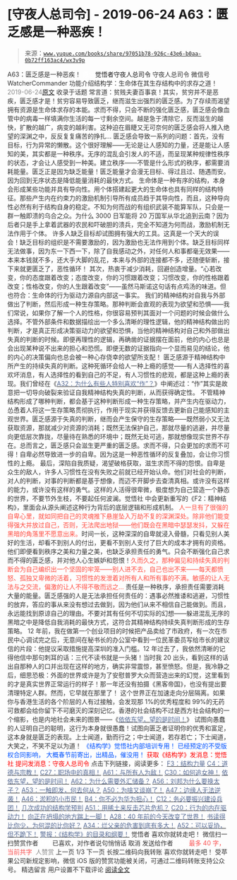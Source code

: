 # [守夜人总司令] - 2019-06-24 A63：匮乏感是一种恶疾！

> 来源：[`www.yuque.com/books/share/97051b78-926c-43e6-b0aa-0b72ff163ac4/wx3v9p`](https://www.yuque.com/books/share/97051b78-926c-43e6-b0aa-0b72ff163ac4/wx3v9p)

<ne-p id="520f42f3293818f927861ebbd5b15da4_p_0" data-lake-id="520f42f3293818f927861ebbd5b15da4_p_0"><ne-text id="ua2440d65" style="color: rgb(51, 51, 51);">A63：匮乏感是一种恶疾！</ne-text></ne-p> <ne-p id="0deec9029968876b18ec7455ecc3004c" data-lake-id="0deec9029968876b18ec7455ecc3004c"><ne-text id="u78399735" ne-fontsize="12" style="color: rgb(255, 255, 255);">原创</ne-text><ne-text id="uae928079" ne-fontsize="14">觉悟者</ne-text><ne-text id="u2ec08c7c" ne-fontsize="14">守夜人总司令</ne-text></ne-p> <ne-p id="0af9518babc6c14a3a965e5d26ce472c" data-lake-id="0af9518babc6c14a3a965e5d26ce472c"><ne-text id="u93bbcf6b" ne-fontsize="14" ne-bold="true" style="color: rgb(51, 51, 51);">守夜人总司令</ne-text></ne-p> <ne-p id="f4f2dbadccb5dba45803f7439d04777f" data-lake-id="f4f2dbadccb5dba45803f7439d04777f"><ne-text id="u0633ad61" ne-fontsize="14" style="color: rgb(51, 51, 51);">微信号</ne-text><ne-text id="u6c4faf36" ne-fontsize="14" style="color: rgb(51, 51, 51);">WatcherCommander</ne-text></ne-p> <ne-p id="7cea7647daf0f4971cbe58d563f1648f" data-lake-id="7cea7647daf0f4971cbe58d563f1648f"><ne-text id="uc85a0df8" ne-fontsize="14" style="color: rgb(51, 51, 51);">功能介绍</ne-text><ne-text id="u1491e2de" ne-fontsize="14" style="color: rgb(51, 51, 51);">结构学：生命体在其生存结构中的求存之道！</ne-text></ne-p> <ne-p id="d74e721316bbcab67ad16fb60ea7b7c6" data-lake-id="d74e721316bbcab67ad16fb60ea7b7c6"><ne-text id="u34680450" style="color: rgb(140, 140, 140);">2019-06-24</ne-text>[<ne-text id="ud9cf438b" ne-fontsize="14">原文</ne-text>](https://mp.weixin.qq.com/s?__biz=MzAxNDk1NjI2Mw==&mid=2247484613&idx=1&sn=67f0957ae7ffa817652c3cb9f14a13b9&chksm=9b8a274dacfdae5b9fb0ddc58544dec9a94900fe1baab61b6b4d00236965579c32b8fd7e1e63&scene=27#wechat_redirect&cpage=360)</ne-p> <ne-p id="5824be31a0566c7bfa8a439cd507fe7e" data-lake-id="5824be31a0566c7bfa8a439cd507fe7e"><ne-text id="u0600ff04" style="color: rgb(51, 51, 51);">收录于话题</ne-text></ne-p> <ne-p id="3b5fab2b3f9a625b4bf57dc304a07fd9" data-lake-id="3b5fab2b3f9a625b4bf57dc304a07fd9"><ne-text id="u87d2a267" style="color: rgb(51, 51, 51);">常言道：贫贱夫妻百事哀！其实，贫穷并不是恶疾，匮乏感才是！贫穷容易导致匮乏，继而滋生出强烈的匮乏感。为了存续而渴望拥有资源是生命体求存的本能。求而不得，只会不断的强化匮乏感，匮乏感会像血管中的病毒一样填满你生活的每一寸剩余空间。越是急于清除它，反而滋生的越快，扩散的越广，病变的越利害。这种迫在眉睫又无可奈何的匮乏感会将人推入绝望的深渊之中，反反复复痛苦的挣扎…</ne-text></ne-p> <ne-p id="783c84a6a2050b9af4172082a3293515" data-lake-id="783c84a6a2050b9af4172082a3293515"><ne-text id="u2ffe31ff" style="color: rgb(51, 51, 51);">匮乏感会导致一系列的问题：</ne-text><ne-text id="u9b3b71f9" ne-bold="true" style="color: rgb(51, 51, 51);">首先，没有目标，行为异常的懒散。</ne-text><ne-text id="u3c32c9b3" style="color: rgb(51, 51, 51);">这个很好理解——无论是让人感知的力量，还是能让人感知的美，其实都是一种秩序。无序的混乱会引发人的不适，而呈现某种规律性秩序的状态，才会让人感受到一种美。建立秩序——不管是什么形式的秩序，都需要消耗能量。匮乏正是因为缺乏能量！匮乏能量才会漫无目标、得过且过、随遇而安。因为回到无序状态是降低能量消耗的最快方式。</ne-text></ne-p> <ne-p id="9728252affa1f040293b559d86c9ac81" data-lake-id="9728252affa1f040293b559d86c9ac81"><ne-text id="ub632625e" style="color: rgb(51, 51, 51);">生命体是一种有序的结构，本身会形成某些功能并具有导向性。用个体搭建起更大的生命体也具有同样的结构特征。那些产生内在约束力的激励机制引导所有成员趋于其导向性，而且，这种导向性必然有利于结构自身的稳定。不知为何而战的有组织武装不能算军队，只会是一群一触即溃的乌合之众。为什么 3000 日军能将 20 万国军从华北追到云南？因为后者只是手上拿着武器的农民和吓破胆的溃兵，完全不知道为何而战，激励机制无法作用于个体。</ne-text></ne-p> <ne-p id="8a9653ef7e4b36b93fe45553acd73002" data-lake-id="8a9653ef7e4b36b93fe45553acd73002"><ne-text id="u0a943846" style="color: rgb(51, 51, 51);">许多人缺乏目标却试图拥有强大的工具。这真是一个天大的误会！缺乏目标的组织是不需要激励的，因为激励也无法作用到个体。缺乏目标同样无法做事，因为东一下西一下，除了自我感动之外，对任何人和事都毫无效果——本来本钱就不多，还大手大脚的乱花，本来与外部的连接都不多，还随便斩断，接下来就更匮乏了，恶性循环！</ne-text></ne-p> <ne-p id="c8a52bf65b9e70d16a3b98a5e1dffb42" data-lake-id="c8a52bf65b9e70d16a3b98a5e1dffb42"><ne-text id="u363635d9" ne-bold="true" style="color: rgb(51, 51, 51);">其次，热衷于减少消耗，回避创造增量。</ne-text><ne-text id="uf4e63c3d" style="color: rgb(51, 51, 51);">“心若改变，你的态度跟着改变；态度改变，你的习惯跟着改变；习惯改变，你的性格跟着改变；性格改变，你的人生跟着改变”——虽然马斯诺这句话有点鸡汤的味道。但也符合：生命体的行为驱动力源自内部这一事实。</ne-text></ne-p> <ne-p id="edef55ba1cabaa3391adcd3a99582ddb" data-lake-id="edef55ba1cabaa3391adcd3a99582ddb"><ne-text id="udf70915a" style="color: rgb(51, 51, 51);">我们的精神结构对自我与外部做出了判断，然后形成一种生存策略。那种判断会直观的表现为欲望和恐惧——我们常说，如果你了解一个人的性格，你很容易预判其面对一个问题的时候会做什么选择。不管外部条件和数据描绘出一个多么清晰的理性逻辑，他的精神结构做出的判断，才是真正形成决策驱动力的欲望和恐惧，当他的精神结构对自己和外部做出失真的判断的时候。即便再理性的逻辑，再确凿的证据摆在面前，他的内心也总是会出现某种说不出来的担心和恐慌。即便无数的证据指向一个显而易见的结论，他的内心的决策偏向也总会被一种心存侥幸的欲望所支配！</ne-text></ne-p> <ne-p id="adf966c506ed5c3d758acd25f340ab52" data-lake-id="adf966c506ed5c3d758acd25f340ab52"><ne-text id="u9b883f14" style="color: rgb(51, 51, 51);">匮乏感源于精神结构中所产生的持续失真的判断。这种死循环会给人一种上瘾的感觉——有人选择性的喜欢坏消息，有人选择性的看到自己的不足，有人习惯性的悲观，都是这种上瘾的表现。我们曾经在《</ne-text>[<ne-text id="u722d418d" style="color: rgb(87, 107, 149);">A32：为什么有些人特别喜欢“作”？</ne-text>](http://mp.weixin.qq.com/s?__biz=MzAxNDk1NjI2Mw==&mid=2247484403&idx=1&sn=a291e8322913517a91725b82912a804f&chksm=9b8a207bacfda96d339c5a416fe350e324cfb86c0f0d90c25418967230097892bb8be32eb5ff&scene=21#wechat_redirect)<ne-text id="u1809b6d5" style="color: rgb(51, 51, 51);">》中阐述过：“作”其实是故意把一切导向破裂来验证自我精神结构失真的判断，从而获得确定性。</ne-text></ne-p> <ne-p id="2acf094c952a83576c50ac744801176e" data-lake-id="2acf094c952a83576c50ac744801176e"><ne-text id="ua1004c2d" style="color: rgb(51, 51, 51);">不管精神结构形成了哪种判断，都会基于这种判断形成一种生存策略，并产生内在驱动力，怂恿着人将这一生存策略贯彻执行，作用于现实并获得反馈去更新自己能感知的主观世界。匮乏感源于失真的判断，继而会产生保守的生存策略——既然弱小又无法获取资源，那就减少对资源的消耗；既然无法保护自己，那就尽量的逃避，并尽量向更低层次靠拢，尽量待在熟悉的环境中；既然无处可逃，那就想像现实世界不存在。总而言之，匮乏感只会滋生更严重的匮乏感。求而不得，只会更加的求而不可得！自卑必然导致进一步的自卑。因为这是一种恶性循环的反复叠加，会让你习惯性的上瘾。</ne-text></ne-p> <ne-p id="979c0c745395921b13e38e614632101f" data-lake-id="979c0c745395921b13e38e614632101f"><ne-text id="ud171043c" ne-bold="true" style="color: rgb(51, 51, 51);">最后，深陷自我质疑，渴望破格获取，滋生求而不得的怨恨。</ne-text><ne-text id="u0b57eb11" style="color: rgb(51, 51, 51);">自卑是众生的敌人，许多人习惯性在没有失败之前就已经开始认命。他们对社会的判断，对人的判断，对事的判断都是基于想像，而迈不开脚步去查清真相。或许没有这样的能力，或许没有这样的勇气。这样的人活得很卑微，极度想为自己营造一个静态的世界，不要节外生枝，不要起任何波澜。觉悟社 中会更新重写的《F2：精神结构》，里面会从源头阐述这种行为背后的底层逻辑和形成机制。</ne-text></ne-p> <ne-p id="876344ff915fc118b299c6580b6fe789" data-lake-id="876344ff915fc118b299c6580b6fe789"><ne-text id="uf12f6a0c" style="color: rgb(255, 76, 65);">人一旦有了很强的自卑心里，就如同把自己的灵魂推下悬崖坠入万劫不复的深渊深处。除非他们能变得强大并放过自己，否则，无法爬出地狱——他们既会在黑暗中瑟瑟发抖，又躲在黑暗的角落里不愿意出来。</ne-text><ne-text id="uc045149e" ne-bold="true" style="color: rgb(51, 51, 51);">时间一长，这种深深的自卑就浸入骨髓，只看见别人美好的生活，却看不到别人的付出，更看不到别人支付了巨大的成本才拥有的资格。他们即便看到秩序之美和力量之美，也缺乏承担责任的勇气。只会不断强化自己求而不得的匮乏感，并对他人心生嫉妒和怨恨！</ne-text><ne-text id="uc96fb308" style="color: rgb(255, 76, 65);">久而久之，那种偏见和持续失真的判断会为自己编织出一个坚固的牢笼——别人进不去，自己也出不来——每天都愤怒、孤独又卑微的活着，习惯性的发泄着对所有人和所有事的不满。敏感的让人无法与之交流，偏激的让人不得不敬而远之…</ne-text></ne-p> <ne-p id="abe7b35ead6ca5b14e33756b7e6d79f9" data-lake-id="abe7b35ead6ca5b14e33756b7e6d79f9"><ne-text id="u901a87a3" ne-bold="true" style="color: rgb(51, 51, 51);">责任是一种秩序，承担责任需要消耗大量的能量。</ne-text><ne-text id="u4323e943" style="color: rgb(51, 51, 51);">匮乏感强的人是无法承担任何责任的：遇事必然推诿和逃避，习惯性的放弃，答应的事从来没有想过去做到，因为他们从来不相信自己能做到。而且，永远能找到原谅自己的理由。</ne-text><ne-text id="u8d8c2765" ne-bold="true" style="color: rgb(51, 51, 51);">不要对其有任何不切实际的幻想——躲进混乱无序的黑暗之中是降低自我消耗的最快方式，这符合其精神结构持续失真判断形成的生存策略。</ne-text></ne-p> <ne-p id="4503ad58253fbb05ed33b584f318e67e" data-lake-id="4503ad58253fbb05ed33b584f318e67e"><ne-text id="uc8174f42" style="color: rgb(51, 51, 51);">12 年前，我在做第一个创业项目的时候把产品卖给了市政府，有一次在市民中心调试完之后，无意间在秘书长的办公室中看到一位民革委员写给市长的建议信的片段：他提议采取措施提高深圳的准入门槛。12 年过去了，我依然清晰的记得他信中那句刺耳的话：三代不读书就是一头猪！当时我 20 出头，看到这样的话出自那种人的口并出现在这样的地方，确实非常震惊，甚至愤怒。但是，我冷静之后，细思恐极：</ne-text><ne-text id="u93f57b37" ne-bold="true" style="color: rgb(51, 51, 51);">外面的世界或许是为了安慰普罗大众而营造出来的幻觉，这里看到的才是真实世界正常运行的样子！那一年还没有拍摄《黑客帝国》，也没有提出要清理特定人群。然而，它早就在那里了！</ne-text></ne-p> <ne-p id="8f09204ede9eb739a2a7d39ed3c54041" data-lake-id="8f09204ede9eb739a2a7d39ed3c54041"><ne-text id="ud5b6be6e" style="color: rgb(51, 51, 51);">这个世界正在加速走向分层隔离。如果你与香港生活的各个阶层的人有过接触，会发现那 1%的优秀程度和 99%的无药可救都会给你留下不可磨灭的深刻记忆。香港的社会结构不过是西方社会结构的一个缩影，也是内地社会未来的图景</ne-text><ne-text id="u410b0f55" ne-bold="true" style="color: rgb(51, 51, 51);">——《</ne-text>[<ne-text id="u940400d2" ne-bold="true" style="color: rgb(87, 107, 149);">依依东望，望的是时间！</ne-text>](http://mp.weixin.qq.com/s?__biz=MzAxNDk1NjI2Mw==&mid=2247483947&idx=1&sn=1dcdd529b9dad09a00b6e3e2b14c8245&chksm=9b8a21a3acfda8b5fe1dae1c8979dec0be990a569bc03372af815b4e0f08913e938d57aa6b25&scene=21#wechat_redirect)<ne-text id="u2d433961" ne-bold="true" style="color: rgb(51, 51, 51);">》</ne-text></ne-p> <ne-p id="5e87ad8604bc362d720034b80e4f52f4" data-lake-id="5e87ad8604bc362d720034b80e4f52f4"><ne-text id="u49108766" ne-bold="true" style="color: rgb(51, 51, 51);">试图向愚蠢的人证明自己的聪明，这行为本身就很愚蠢！试图向匮乏者证明你的优秀和富足，这本身就是匮乏的表现。上士闻道，勤而行之；中士闻道，若存若亡；下士闻道，大笑之，不笑不足以为道！</ne-text></ne-p> <ne-p id="fa6a4be5afde743faa172b1789df974b" data-lake-id="fa6a4be5afde743faa172b1789df974b" ne-alignment="center"><ne-text id="u4122aee7" ne-fontsize="13" style="color: rgb(0, 82, 255);">《结构学》觉悟社内部培训专用！</ne-text></ne-p> <ne-p id="0396c73652532d2a8401d234dce43ed0" data-lake-id="0396c73652532d2a8401d234dce43ed0" ne-alignment="center"><ne-text id="ubda139d9" ne-fontsize="13" style="color: rgb(0, 82, 255);">已经预定的不受版权合同影响，</ne-text></ne-p> <ne-p id="564870f618a96ac5ec5b6b992986981f" data-lake-id="564870f618a96ac5ec5b6b992986981f" ne-alignment="center"><ne-text id="u1f593c7d" ne-fontsize="13" style="color: rgb(0, 82, 255);">大概春节前寄出，出精品，催没用！</ne-text></ne-p> <ne-p id="4b94a747a91b98019a6573afb5dc23bd" data-lake-id="4b94a747a91b98019a6573afb5dc23bd" ne-alignment="center"><ne-text id="ud07bf4ea" style="color: rgb(255, 0, 0);">获取《结构学》发消息</ne-text><ne-text id="u4fbf9347" ne-bold="true" style="color: rgb(255, 0, 0);">：觉悟社</ne-text></ne-p> <ne-p id="5370d15358f08a7bd45e90fbfae2e1db" data-lake-id="5370d15358f08a7bd45e90fbfae2e1db" ne-alignment="center"><ne-text id="u5acd65d8" style="color: rgb(255, 0, 0);">提问发消息</ne-text><ne-text id="u55f4cf31" ne-bold="true" style="color: rgb(255, 0, 0);">：守夜人总司令</ne-text></ne-p>  <ne-p id="838b698b85e008d177b0b08a88ed81ba" data-lake-id="838b698b85e008d177b0b08a88ed81ba" ne-alignment="center"><ne-card data-card-name="image" data-card-type="inline" id="coZv8" data-event-boundary="card" style="color: rgb(51, 51, 51);"><ne-p id="cdd39d26195f6e67af27261cafa20eac" data-lake-id="cdd39d26195f6e67af27261cafa20eac"><ne-text id="u2c7ae61a" ne-fontsize="13" style="color: rgb(51, 51, 51);">点击下列链接，阅读更多：</ne-text></ne-p> <ne-p id="c59af7a5f70d3f37f588aebee1dc147e" data-lake-id="c59af7a5f70d3f37f588aebee1dc147e">[<ne-text id="u6ba8a021" ne-fontsize="13" ne-bold="true" style="color: rgb(87, 107, 149);">F3：结构力量</ne-text>](http://mp.weixin.qq.com/s?__biz=MzAxNDk1NjI2Mw==&mid=2247484256&idx=1&sn=f10d9c530bfd6ea08b25d4bec657c13a&chksm=9b8a20e8acfda9fee057f2df26790f905c898132cac91d833d14e636edb00c20514d63189a88&scene=21#wechat_redirect)</ne-p> <ne-p id="e78e3028a4b0d00c242e41bd72a64e2b" data-lake-id="e78e3028a4b0d00c242e41bd72a64e2b">[<ne-text id="u8aabb855" ne-fontsize="13" ne-bold="true" style="color: rgb(87, 107, 149);">C4：道德与宗教！</ne-text>](http://mp.weixin.qq.com/s?__biz=MzAxNDk1NjI2Mw==&mid=2247484608&idx=1&sn=49b58f2f27c117c1c42e6270e8d2d8c2&chksm=9b8a2748acfdae5ea3d03e3a9843d183498241c03b0d57b01b9c315e23757604fd0e1bfdb96f&scene=21#wechat_redirect)</ne-p> <ne-p id="fdecc0c042be9780aae2a877ac8c716c" data-lake-id="fdecc0c042be9780aae2a877ac8c716c">[<ne-text id="ud0977082" ne-fontsize="13" ne-bold="true" style="color: rgb(87, 107, 149);">C27：职场中的真相！</ne-text>](http://mp.weixin.qq.com/s?__biz=MzAxNDk1NjI2Mw==&mid=2247484554&idx=1&sn=fec6641c1838970ea6d16cfe1a68f9e1&chksm=9b8a2702acfdae14e71017ee02594f3b47abc738b773bc3dbd5e80968dccae0e90f17977a339&scene=21#wechat_redirect)</ne-p> <ne-p id="6e434cd2b0baf55a756deb79e1dc7026" data-lake-id="6e434cd2b0baf55a756deb79e1dc7026">[<ne-text id="u22086e58" ne-fontsize="13" ne-bold="true" style="color: rgb(87, 107, 149);">A61：与所有人为敌！</ne-text>](http://mp.weixin.qq.com/s?__biz=MzAxNDk1NjI2Mw==&mid=2247484601&idx=1&sn=c80e839436bd78047d0f5ea3c9e69890&chksm=9b8a2731acfdae27acc75952e866e0642eea99cb2acfeab4101e209ecc728fd94eb2adc7434c&scene=21#wechat_redirect)</ne-p> <ne-p id="7ea0e940aba8895639f76c3426f3e81b" data-lake-id="7ea0e940aba8895639f76c3426f3e81b">[<ne-text id="u1ea00b8d" ne-fontsize="13" ne-bold="true" style="color: rgb(87, 107, 149);">C30：如何追女神！</ne-text>](http://mp.weixin.qq.com/s?__biz=MzAxNDk1NjI2Mw==&mid=2247484588&idx=1&sn=de5c95495cc04bcfe8644c3c2bc025c3&chksm=9b8a2724acfdae3286a142c2de506a7494e2d7aa50c990c0e159cedab07b5287040f286dfac6&scene=21#wechat_redirect)</ne-p> <ne-p id="1f637b483a24e3c7cdbbb9213202ee7f" data-lake-id="1f637b483a24e3c7cdbbb9213202ee7f">[<ne-text id="u5cd465c5" ne-fontsize="13" ne-bold="true" style="color: rgb(87, 107, 149);">依依东望，望的是时间！</ne-text>](http://mp.weixin.qq.com/s?__biz=MzAxNDk1NjI2Mw==&mid=2247483947&idx=1&sn=1dcdd529b9dad09a00b6e3e2b14c8245&chksm=9b8a21a3acfda8b5fe1dae1c8979dec0be990a569bc03372af815b4e0f08913e938d57aa6b25&scene=21#wechat_redirect)</ne-p> <ne-p id="3a5899f5fe532541966237e7cc919d2f" data-lake-id="3a5899f5fe532541966237e7cc919d2f">[<ne-text id="ub05f6e20" ne-fontsize="13" ne-bold="true" style="color: rgb(87, 107, 149);">A62：为什么需要外汇储备？</ne-text>](http://mp.weixin.qq.com/s?__biz=MzAxNDk1NjI2Mw==&mid=2247484604&idx=1&sn=2217abffb62dc6bd2fd19929e13f745c&chksm=9b8a2734acfdae22952edbb235321e2d155694f0b44635f4c6e612365cf0f7302d5683d89c6a&scene=21#wechat_redirect)</ne-p> <ne-p id="26487be5c0bd1c9b680ee088129d0912" data-lake-id="26487be5c0bd1c9b680ee088129d0912">[<ne-text id="u7666b376" ne-fontsize="13" ne-bold="true" style="color: rgb(87, 107, 149);">A56：刘邦为什么要换太子？</ne-text>](http://mp.weixin.qq.com/s?__biz=MzAxNDk1NjI2Mw==&mid=2247484574&idx=1&sn=5ed4d23f15b1523357c663394fe17eed&chksm=9b8a2716acfdae0067c043e7f714afa42a672e6d43d777dff978f561399710e4a4f977a43ede&scene=21#wechat_redirect)</ne-p> <ne-p id="f146617e91fe8a0f92615eff76ac8c78" data-lake-id="f146617e91fe8a0f92615eff76ac8c78">[<ne-text id="uddde7753" ne-fontsize="13" ne-bold="true" style="color: rgb(87, 107, 149);">A53：一触即发，何去何从？</ne-text>](http://mp.weixin.qq.com/s?__biz=MzAxNDk1NjI2Mw==&mid=2247484535&idx=1&sn=730dd962738c90e2a5de9558e0b6471a&chksm=9b8a27ffacfdaee9fcaf3cb350e1589a70eae4bde6172b6bd3a08b7f61fbd7645890b76b88c7&scene=21#wechat_redirect)</ne-p> <ne-p id="04cad63dbefdf99efa9b134867e87166" data-lake-id="04cad63dbefdf99efa9b134867e87166">[<ne-text id="u52e9b01d" ne-fontsize="13" ne-bold="true" style="color: rgb(87, 107, 149);">A50：为啥又谈崩了！</ne-text>](http://mp.weixin.qq.com/s?__biz=MzAxNDk1NjI2Mw==&mid=2247484515&idx=1&sn=d5912e7e1901f7fae49d39a99d8e3b6a&chksm=9b8a27ebacfdaefde82ea607527b72552b9bca352e99f6f0875ba5b7beeddd16879b85802bde&scene=21#wechat_redirect)</ne-p> <ne-p id="f41441e8149939cb502961d6906c0079" data-lake-id="f41441e8149939cb502961d6906c0079">[<ne-text id="ub3039443" ne-fontsize="13" ne-bold="true" style="color: rgb(87, 107, 149);">A47：边缘人无法逆袭！</ne-text>](http://mp.weixin.qq.com/s?__biz=MzAxNDk1NjI2Mw==&mid=2247484476&idx=1&sn=42cd8e7b62b1c430768fe9583a9715b4&chksm=9b8a27b4acfdaea2f7ac778f91e72c9b69a725224a18c6d576f3de7caf0ff91a040bf5622645&scene=21#wechat_redirect)</ne-p> <ne-p id="50e9b786915f599fd5fb5b2ccea53a98" data-lake-id="50e9b786915f599fd5fb5b2ccea53a98">[<ne-text id="uc69796f2" ne-fontsize="13" ne-bold="true" style="color: rgb(87, 107, 149);">A46：淤积的小市民！</ne-text>](http://mp.weixin.qq.com/s?__biz=MzAxNDk1NjI2Mw==&mid=2247484472&idx=1&sn=f5df702c026dbb04688151086cdf7493&chksm=9b8a27b0acfdaea6ed5b712d94b3725bf8e322b39101916f48f935c102c433e9c7239b596c9f&scene=21#wechat_redirect)</ne-p> <ne-p id="6d1947317211f658fea05b66422dba9e" data-lake-id="6d1947317211f658fea05b66422dba9e">[<ne-text id="ufa80e0ae" ne-fontsize="13" ne-bold="true" style="color: rgb(87, 107, 149);">B4：你不必为华为担心！</ne-text>](http://mp.weixin.qq.com/s?__biz=MzIzMDYwOTM0Mg==&mid=2247483951&idx=1&sn=7850925e07db502ec2116efe0211318f&chksm=e8b19afedfc613e816bdef573343dbe2127c92d828c071510a8a8b9cb98384cdc7a6dbf8fbdd&scene=21#wechat_redirect)</ne-p> <ne-p id="70df28bd917d9bf48d70b5428ac92632" data-lake-id="70df28bd917d9bf48d70b5428ac92632">[<ne-text id="u3eb73477" ne-fontsize="13" ne-bold="true" style="color: rgb(87, 107, 149);">C12：务必要振兴建设兵团！</ne-text>](http://mp.weixin.qq.com/s?__biz=MzAxNDk1NjI2Mw==&mid=2247484193&idx=1&sn=88c86597191d0c97a411f9ea6f7b7c5d&chksm=9b8a20a9acfda9bfae819e8e42531fe6d523dd244ef0fc0c0787ab812540108c181f7ec2ffa9&scene=21#wechat_redirect)</ne-p> <ne-p id="e61cb77cd7cd1564395dc7b183458c5f" data-lake-id="e61cb77cd7cd1564395dc7b183458c5f">[<ne-text id="u26367c1e" ne-fontsize="13" ne-bold="true" style="color: rgb(87, 107, 149);">几次成功的结构学预判</ne-text>](http://mp.weixin.qq.com/s?__biz=MzAxNDk1NjI2Mw==&mid=2247484266&idx=1&sn=02ab915e029cbe24d91712f741b3f37c&chksm=9b8a20e2acfda9f4498a5c76204c101ab26e7311f2fb7d3043de108d4ff6e18d72a1c889a569&scene=21#wechat_redirect)</ne-p> <ne-p id="a93445f11833da21d47054c6b3e0386d" data-lake-id="a93445f11833da21d47054c6b3e0386d">[<ne-text id="u34bb1a49" ne-fontsize="13" ne-bold="true" style="color: rgb(87, 107, 149);">A51：用稀土来反击芯片危机？</ne-text>](http://mp.weixin.qq.com/s?__biz=MzAxNDk1NjI2Mw==&mid=2247484530&idx=1&sn=f3d31bf687e7d0e13584002d2027cb05&chksm=9b8a27faacfdaeec61444faf9fe3defeeb3913f22ea72fa0c0e9ba4113737aed3d1ccdf39b55&scene=21#wechat_redirect)</ne-p> <ne-p id="05a7c152bc155c2e4e36cad9ee421517" data-lake-id="05a7c152bc155c2e4e36cad9ee421517">[<ne-text id="ua881f2df" ne-fontsize="13" ne-bold="true" style="color: rgb(87, 107, 149);">C20：行为的内在驱动力！</ne-text>](https://mp.weixin.qq.com/s?__biz=MzIzMDYwOTM0Mg==&mid=2247484003&idx=1&sn=a62ddbccc64f9f19890c0dff9605b6f7&scene=21#wechat_redirect)</ne-p> <ne-p id="2c7c4bcda5219ff75186647dddee353f" data-lake-id="2c7c4bcda5219ff75186647dddee353f">[<ne-text id="u646a494e" ne-fontsize="13" ne-bold="true" style="color: rgb(87, 107, 149);">向正在坍塌的地方踹上一脚！</ne-text>](http://mp.weixin.qq.com/s?__biz=MzAxNDk1NjI2Mw==&mid=2247483789&idx=1&sn=5e44b7b524c3dc4bb7705f49ed0a44a3&chksm=9b8a2205acfdab139e4b1d44ef6702b09c9fbf79505340205d13fbdaa33207a997f54bee0e97&scene=21#wechat_redirect)</ne-p> <ne-p id="082bb32cb1ca86a0f0b86c4a9a212ef0" data-lake-id="082bb32cb1ca86a0f0b86c4a9a212ef0">[<ne-text id="ubbb05922" ne-fontsize="13" ne-bold="true" style="color: rgb(87, 107, 149);">A28：40 年前的今天改变了世界！</ne-text>](http://mp.weixin.qq.com/s?__biz=MzAxNDk1NjI2Mw==&mid=2247484305&idx=1&sn=34b19d12210bf9f765c6eb615b787ac6&chksm=9b8a2019acfda90fff45ea8c17ccb37c75e04c7420ad9b303a0fb0069110cee644e6f592d95f&scene=21#wechat_redirect)</ne-p> <ne-p id="67b591fd203f83d5acb71f24d452ec67" data-lake-id="67b591fd203f83d5acb71f24d452ec67">[<ne-text id="ua55c4d52" ne-fontsize="13" ne-bold="true" style="color: rgb(87, 107, 149);">书读得比你少，为何混的比你好？</ne-text>](http://mp.weixin.qq.com/s?__biz=MzAxNDk1NjI2Mw==&mid=2247484296&idx=1&sn=b0e0f11f50023aa8a20e8eeb51d39e10&chksm=9b8a2000acfda916885455b30687e2f18099abba31c78b2fabb95ca1b89ddc40f2415317d368&scene=21#wechat_redirect)</ne-p> <ne-p id="948617cd7309ebb857b76734cc90fda1" data-lake-id="948617cd7309ebb857b76734cc90fda1">[<ne-text id="u037590cb" ne-fontsize="13" ne-bold="true" style="color: rgb(87, 107, 149);">A34：烂父亲的危害到底有多大！</ne-text>](http://mp.weixin.qq.com/s?__biz=MzAxNDk1NjI2Mw==&mid=2247484348&idx=1&sn=944a6aac1e8035011b56508ea74fb48e&chksm=9b8a2034acfda922b803681a568bf7b75ce8342cf507080d2e636098b7ee9dfc1391836f7341&scene=21#wechat_redirect)</ne-p> <ne-p id="38a885ba3b223a1e9aa32c83b46751cf" data-lake-id="38a885ba3b223a1e9aa32c83b46751cf">[<ne-text id="uf32f23e4" ne-fontsize="13" ne-bold="true" style="color: rgb(87, 107, 149);">A52：可以妥协，但不跪下！</ne-text>](http://mp.weixin.qq.com/s?__biz=MzAxNDk1NjI2Mw==&mid=2247484538&idx=1&sn=e29eeb5f458c61a722b4c1454281ae98&chksm=9b8a27f2acfdaee4d42787a5b42ffbd4bc4766bddf4efa0b0c1c115579ca84d9269a35514597&scene=21#wechat_redirect)</ne-p> <ne-p id="bf801b9d36e3cec58cc5ad79f2221e75" data-lake-id="bf801b9d36e3cec58cc5ad79f2221e75">[<ne-text id="uecf44028" ne-fontsize="13" ne-bold="true" style="color: rgb(87, 107, 149);">警报：《结构学》的目录和纲要！</ne-text>](http://mp.weixin.qq.com/s?__biz=MzAxNDk1NjI2Mw==&mid=2247484593&idx=1&sn=5ec84d78201320511260f18a170dd539&chksm=9b8a2739acfdae2f3f64efc39512bdba6569eb8ebbe4da30839c1116ed7f9e2e6ffcad864cc2&scene=21#wechat_redirect)</ne-p> <ne-p id="f361a756327b42dba342c7f4de5c464d" data-lake-id="f361a756327b42dba342c7f4de5c464d"><ne-text id="u66a6f10b" style="color: rgb(51, 51, 51);">觉悟者</ne-text></ne-p> <ne-p id="a92bd1d5d0cdb1e7ccb206528df68001" data-lake-id="a92bd1d5d0cdb1e7ccb206528df68001"><ne-text id="uafcfc31e" style="color: rgb(51, 51, 51);">喜欢你就转走吧！</ne-text></ne-p> <ne-p id="b35bac6057b304174ef9a0b52d4e084b" data-lake-id="b35bac6057b304174ef9a0b52d4e084b"><ne-text id="u89edc7ef" ne-bold="true" style="color: rgb(51, 51, 51);">微信扫一扫赞赏作者</ne-text><ne-text id="ud05fe979" ne-bold="true" style="color: rgb(255, 255, 255);">赞赏</ne-text></ne-p> <ne-p id="035fc6736b8731a4782313a89e476574" data-lake-id="035fc6736b8731a4782313a89e476574"><ne-text id="u7080d30e" style="color: rgb(51, 51, 51);">已喜欢，</ne-text><ne-text id="u700f5a50">对作者说句悄悄话</ne-text></ne-p> <ne-p id="63bfc88028bf8b3bf102a8081edb2561" data-lake-id="63bfc88028bf8b3bf102a8081edb2561"><ne-text id="uca879cae" style="color: rgb(51, 51, 51);">取消</ne-text></ne-p> <ne-p id="2c09ac25e2a4d88a6559879cbcd28193" data-lake-id="2c09ac25e2a4d88a6559879cbcd28193"><ne-text id="u056bd1d2" ne-fontsize="14" ne-bold="true" style="color: rgb(51, 51, 51);">发送给作者</ne-text></ne-p> <ne-p id="1d51dd33d8ab5e4a9c87ee0c84eb7826" data-lake-id="1d51dd33d8ab5e4a9c87ee0c84eb7826"><ne-text id="u9429b401" ne-bold="true" style="color: rgb(255, 255, 255);">发送</ne-text></ne-p> <ne-p id="11600a3f954ae1ccfae0997fa0dada42" data-lake-id="11600a3f954ae1ccfae0997fa0dada42"><ne-text id="u17b9564b" ne-fontsize="13" style="color: rgb(250, 81, 81);">最多 40 字，当前共字</ne-text></ne-p> <ne-p id="9c30d983a79bb743d8edb0da3f793524" data-lake-id="9c30d983a79bb743d8edb0da3f793524"><ne-text id="u4368f493" style="color: rgb(136, 136, 136);"> 人赞赏</ne-text></ne-p> <ne-p id="090d3a2265e751f3adacad5295aabe3e" data-lake-id="090d3a2265e751f3adacad5295aabe3e"><ne-text id="u20ab25ca" style="color: rgb(51, 51, 51);">上一页</ne-text> <ne-text id="u316d8534">1</ne-text><ne-text id="u862257c9" style="color: rgb(51, 51, 51);">/3 下一页</ne-text></ne-p> <ne-p id="02cac869227a3d7817eef9e82c067e37" data-lake-id="02cac869227a3d7817eef9e82c067e37"><ne-text id="uea1ba221" style="color: rgb(51, 51, 51);">长按二维码向我转账</ne-text></ne-p> <ne-p id="be36a2ad04620e7a49244c2c6fe4384f" data-lake-id="be36a2ad04620e7a49244c2c6fe4384f"><ne-text id="u17c56065" style="color: rgb(51, 51, 51);">喜欢你就转走吧！</ne-text></ne-p> <ne-p id="1f25cf37a8b4d8ac9ec1de43b045f8c4" data-lake-id="1f25cf37a8b4d8ac9ec1de43b045f8c4"><ne-text id="u0c76c0ab" style="color: rgb(51, 51, 51);">受苹果公司新规定影响，微信 iOS 版的赞赏功能被关闭，可通过二维码转账支持公众号。</ne-text></ne-p> <ne-h3 id="mrx57" data-lake-id="mrx57"><ne-heading-ext><ne-heading-anchor></ne-heading-anchor><ne-heading-fold></ne-heading-fold></ne-heading-ext><ne-heading-content><ne-text id="u5818a00a" ne-fontsize="16" style="color: rgb(51, 51, 51);">精选留言</ne-text></ne-heading-content></ne-h3> <ne-p id="12eb5f68d1d2cd443338a603d9b081f3" data-lake-id="12eb5f68d1d2cd443338a603d9b081f3"><ne-text id="u20651097" style="color: rgb(51, 51, 51);">用户设置不下载评论</ne-text></ne-p> <ne-p id="ef8f16603e5e9565cdd0d5cec440258c" data-lake-id="ef8f16603e5e9565cdd0d5cec440258c">[<ne-text id="u98b768e3">阅读全文</ne-text>](https://t.zsxq.com/rRNZrfe)</ne-p></ne-card></ne-p>